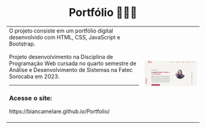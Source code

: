 <h1 align="center">Portfólio 👩🏻‍💻</h1>
<table border=0>
<tr> <td width="70%">
O projeto consiste em um portfólio digital desenvolvido com HTML, CSS, JavaScript e Bootstrap.
<br>
 <br>
Projeto desenvolvimento na Disciplina de Programação Web cursada no quarto semestre de Análise e Desenvolvimento de Sistemas na Fatec Sorocaba em 2023.
 <br>
<hr>
<h3>Acesse o site:</h3> https://biancamelare.github.io/Portfolio/
<br><br>
 </td>
 <td width="30%">
<p align="center">
<img src="/portfolio.png" width="100%"/>
  </p>
   </td></tr>
</table>

